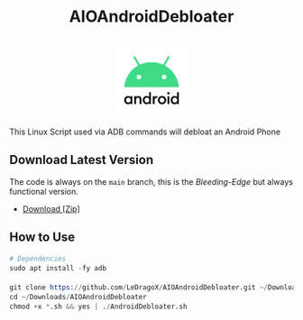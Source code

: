 <div align="center">
  <h1> AIOAndroidDebloater </h1>
  <h1>
    <img width=25% src="lib/images/Android11-logo.png">
  </h1>
</div>

This Linux Script used via ADB commands will debloat an Android Phone

## Download Latest Version

The code is always on the `main` branch, this is the *Bleeding-Edge* but always functional version.

- [Download [Zip]](https://github.com/LeDragoX/AIOAndroidDebloater/archive/main.zip)

## How to Use

```s
# Dependencies
sudo apt install -fy adb

git clone https://github.com/LeDragoX/AIOAndroidDebloater.git ~/Downloads/AIOAndroidDebloater
cd ~/Downloads/AIOAndroidDebloater
chmod +x *.sh && yes | ./AndroidDebloater.sh
```
